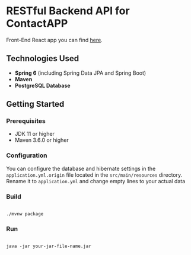# RESTful Backend API for ContactAPP

Front-End React app you can find <a href='https://github.com/NedNedov228/contact-app'>here</a>.


## Technologies Used

- **Spring 6** (including Spring Data JPA and Spring Boot)
- **Maven**
- **PostgreSQL Database**
  


## Getting Started

### Prerequisites

- JDK 11 or higher
- Maven 3.6.0 or higher

### Configuration

You can configure the database and hibernate settings in the `application.yml.origin` file located in the `src/main/resources` directory. Rename it to `application.yml` and change empty lines to your actual data


### Build 


```shell

./mvnw package

```

### Run

```shell

java -jar your-jar-file-name.jar

```


